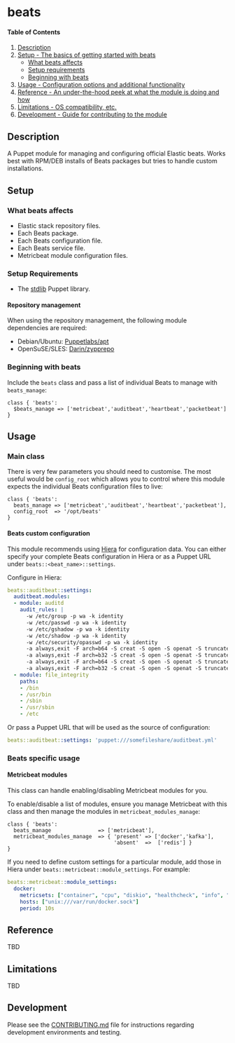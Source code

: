
# beats

#### Table of Contents

1. [Description](#description)
2. [Setup - The basics of getting started with beats](#setup)
    * [What beats affects](#what-beats-affects)
    * [Setup requirements](#setup-requirements)
    * [Beginning with beats](#beginning-with-beats)
3. [Usage - Configuration options and additional functionality](#usage)
4. [Reference - An under-the-hood peek at what the module is doing and how](#reference)
5. [Limitations - OS compatibility, etc.](#limitations)
6. [Development - Guide for contributing to the module](#development)

## Description

A Puppet module for managing and configuring official Elastic beats. Works best with RPM/DEB installs of Beats packages but tries to handle custom installations.

## Setup

### What beats affects

* Elastic stack repository files.
* Each Beats package.
* Each Beats configuration file.
* Each Beats service file.
* Metricbeat module configuration files.

### Setup Requirements

* The [stdlib](https://forge.puppetlabs.com/puppetlabs/stdlib) Puppet library.

#### Repository management

When using the repository management, the following module dependencies are required:

* Debian/Ubuntu: [Puppetlabs/apt](http://forge.puppetlabs.com/puppetlabs/apt)
* OpenSuSE/SLES: [Darin/zypprepo](https://forge.puppetlabs.com/darin/zypprepo)

### Beginning with beats

Include the `beats` class and pass a list of individual Beats to manage with `beats_manage`:

```puppet
class { 'beats':
  $beats_manage => ['metricbeat','auditbeat','heartbeat','packetbeat']
}
```

## Usage

### Main class

There is very few parameters you should need to customise.  The most useful would be `config_root` which allows you to control where this module expects the individual Beats configuration files to live:

```puppet
class { 'beats':
  beats_manage => ['metricbeat','auditbeat','heartbeat','packetbeat'],
  config_root  => '/opt/beats'
}
```

#### Beats custom configuration

This module recommends using [Hiera](https://puppet.com/docs/puppet/5.3/hiera_intro.html) for configuration data.  You can either specify your complete Beats configuration in Hiera or as a Puppet URL under `beats::<beat_name>::settings`.

Configure in Hiera:

```yaml
beats::auditbeat::settings:
  auditbeat.modules:
  - module: auditd
    audit_rules: |
      -w /etc/group -p wa -k identity
      -w /etc/passwd -p wa -k identity
      -w /etc/gshadow -p wa -k identity
      -w /etc/shadow -p wa -k identity
      -w /etc/security/opasswd -p wa -k identity
      -a always,exit -F arch=b64 -S creat -S open -S openat -S truncate -S ftruncate -F exit=-EACCES -F auid>=1000 -F auid!=4294967295 -k access
      -a always,exit -F arch=b32 -S creat -S open -S openat -S truncate -S ftruncate -F exit=-EACCES -F auid>=1000 -F auid!=4294967295 -k access
      -a always,exit -F arch=b64 -S creat -S open -S openat -S truncate -S ftruncate -F exit=-EPERM -F auid>=1000 -F auid!=4294967295 -k access
      -a always,exit -F arch=b32 -S creat -S open -S openat -S truncate -S ftruncate -F exit=-EPERM -F auid>=1000 -F auid!=4294967295 -k access
  - module: file_integrity
    paths:
    - /bin
    - /usr/bin
    - /sbin
    - /usr/sbin
    - /etc
```

Or pass a Puppet URL that will be used as the source of configuration:

```yaml
beats::auditbeat::settings: 'puppet:///somefileshare/auditbeat.yml'
```

### Beats specific usage

#### Metricbeat modules

This class can handle enabling/disabling Metricbeat modules for you.

To enable/disable a list of modules, ensure you manage Metricbeat with this class and then manage the modules in `metricbeat_modules_manage`:

```puppet
class { 'beats':
  beats_manage               => ['metricbeat'],
  metricbeat_modules_manage  => { 'present' => ['docker','kafka'],
                                  'absent'  =>  ['redis'] }
}
```

If you need to define custom settings for a particular module, add those in Hiera under `beats::metricbeat::module_settings`. For example:

```yaml
beats::metricbeat::module_settings:
  docker:
    metricsets: ["container", "cpu", "diskio", "healthcheck", "info", "memory", "network"]
    hosts: ["unix:///var/run/docker.sock"]
    period: 10s
```

## Reference

TBD

## Limitations

TBD

## Development

Please see the [CONTRIBUTING.md](CONTRIBUTING.md) file for instructions regarding development environments and testing.

